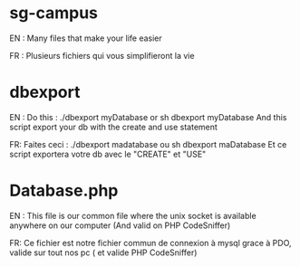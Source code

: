 # sg-campus
EN : Many files that make your life easier

FR : Plusieurs fichiers qui vous simplifieront la vie
# dbexport
EN : Do this : ./dbexport myDatabase or sh dbexport myDatabase
	And this script export your db with the create and use statement

FR: Faites ceci : ./dbexport madatabase ou sh dbexport maDatabase
	Et ce script exportera votre db avec le "CREATE" et "USE"
# Database.php
EN : This file is our common file where the unix socket is available anywhere on our computer (And valid on PHP CodeSniffer)

FR: Ce fichier est notre fichier commun de connexion à mysql grace à PDO, valide sur tout nos pc ( et valide PHP CodeSniffer)
